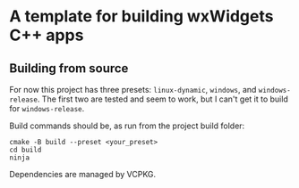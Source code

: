 # A template for building wxWidgets C++ apps

## Building from source

For now this project has three presets: `linux-dynamic`, `windows`,
and `windows-release`. The first two are tested and seem to work,
but I can't get it to build for `windows-release`.

Build commands should be, as run from the project build folder:

```
cmake -B build --preset <your_preset>
cd build
ninja
```

Dependencies are managed by VCPKG.
